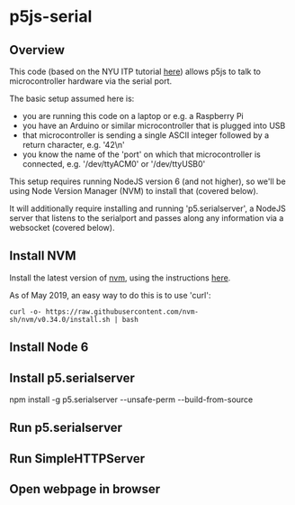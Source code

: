 # p5js-serial

## Overview

This code (based on the NYU ITP tutorial [here](https://itp.nyu.edu/physcomp/labs/labs-serial-communication/lab-arduino-and-p5js-using-a-raspberry-pi/)) allows p5js to talk to microcontroller hardware via the serial port. 

The basic setup assumed here is:  
- you are running this code on a laptop or e.g. a Raspberry Pi 
- you have an Arduino or similar microcontroller that is plugged into USB
- that microcontroller is sending a single ASCII integer followed by a return character, e.g. '42\n'
- you know the name of the 'port' on which that microcontroller is connected, e.g. '/dev/ttyACM0' or '/dev/ttyUSB0'

This setup requires running NodeJS version 6 (and not higher), so we'll be using Node Version Manager (NVM) to install that (covered below).

It will additionally require installing and running 'p5.serialserver', a NodeJS server that listens to the serialport and passes along any information via a websocket (covered below).   

## Install NVM

Install the latest version of [nvm](https://github.com/nvm-sh/nvm), using the instructions [here](https://github.com/nvm-sh/nvm#installation-and-update). 

As of May 2019, an easy way to do this is to use 'curl':

```
curl -o- https://raw.githubusercontent.com/nvm-sh/nvm/v0.34.0/install.sh | bash
``` 


## Install Node 6

## Install p5.serialserver

npm install -g p5.serialserver --unsafe-perm --build-from-source

## Run p5.serialserver

## Run SimpleHTTPServer

## Open webpage in browser 


